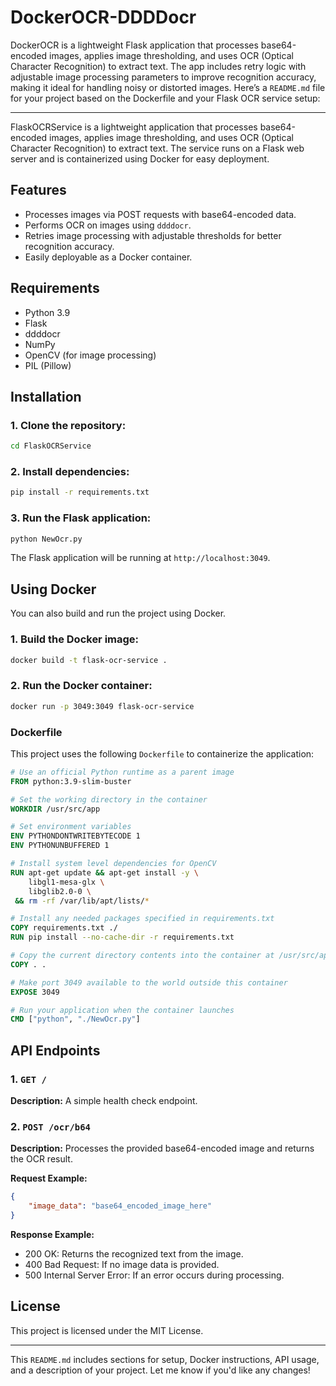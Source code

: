 # DockerOCR-DDDDocr
DockerOCR is a lightweight Flask application that processes base64-encoded images, applies image thresholding, and uses OCR (Optical Character Recognition) to extract text. The app includes retry logic with adjustable image processing parameters to improve recognition accuracy, making it ideal for handling noisy or distorted images.
Here’s a `README.md` file for your project based on the Dockerfile and your Flask OCR service setup:

---
FlaskOCRService is a lightweight application that processes base64-encoded images, applies image thresholding, and uses OCR (Optical Character Recognition) to extract text. The service runs on a Flask web server and is containerized using Docker for easy deployment.

## Features
- Processes images via POST requests with base64-encoded data.
- Performs OCR on images using `ddddocr`.
- Retries image processing with adjustable thresholds for better recognition accuracy.
- Easily deployable as a Docker container.

## Requirements
- Python 3.9
- Flask
- ddddocr
- NumPy
- OpenCV (for image processing)
- PIL (Pillow)

## Installation

### 1. Clone the repository:
```bash
cd FlaskOCRService
```

### 2. Install dependencies:
```bash
pip install -r requirements.txt
```

### 3. Run the Flask application:
```bash
python NewOcr.py
```

The Flask application will be running at `http://localhost:3049`.

## Using Docker

You can also build and run the project using Docker.

### 1. Build the Docker image:
```bash
docker build -t flask-ocr-service .
```

### 2. Run the Docker container:
```bash
docker run -p 3049:3049 flask-ocr-service
```

### Dockerfile

This project uses the following `Dockerfile` to containerize the application:

```dockerfile
# Use an official Python runtime as a parent image
FROM python:3.9-slim-buster

# Set the working directory in the container
WORKDIR /usr/src/app

# Set environment variables
ENV PYTHONDONTWRITEBYTECODE 1
ENV PYTHONUNBUFFERED 1

# Install system level dependencies for OpenCV
RUN apt-get update && apt-get install -y \
    libgl1-mesa-glx \
    libglib2.0-0 \
 && rm -rf /var/lib/apt/lists/*

# Install any needed packages specified in requirements.txt
COPY requirements.txt ./
RUN pip install --no-cache-dir -r requirements.txt

# Copy the current directory contents into the container at /usr/src/app
COPY . .

# Make port 3049 available to the world outside this container
EXPOSE 3049

# Run your application when the container launches
CMD ["python", "./NewOcr.py"]
```

## API Endpoints

### 1. `GET /`
**Description:** A simple health check endpoint.

### 2. `POST /ocr/b64`
**Description:** Processes the provided base64-encoded image and returns the OCR result.

**Request Example:**
```json
{
    "image_data": "base64_encoded_image_here"
}
```

**Response Example:**
- 200 OK: Returns the recognized text from the image.
- 400 Bad Request: If no image data is provided.
- 500 Internal Server Error: If an error occurs during processing.

## License
This project is licensed under the MIT License.

---

This `README.md` includes sections for setup, Docker instructions, API usage, and a description of your project. Let me know if you'd like any changes!
